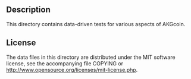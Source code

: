 Description
------------

This directory contains data-driven tests for various aspects of AKGcoin.

License
--------

The data files in this directory are distributed under the MIT software
license, see the accompanying file COPYING or
http://www.opensource.org/licenses/mit-license.php.


